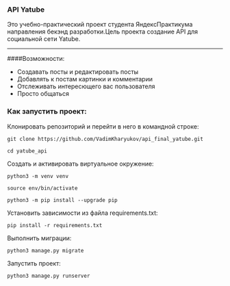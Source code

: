 ### API Yatube

Это учебно-практический проект студента ЯндексПрактикума направления бекэнд
 разработки.Цель проекта создание API для социальной сети Yatube.
***
####Возможности:
* Создавать посты и редактировать посты
* Добавлять к постам картинки и комментарии
* Отслеживать интересющего вас пользователя
* Просто общаться

### Как запустить проект:

Клонировать репозиторий и перейти в него в командной строке:

```
git clone https://github.com/VadimKharyukov/api_final_yatube.git
```

```
cd yatube_api
```

Cоздать и активировать виртуальное окружение:

```
python3 -m venv venv
```

```
source env/bin/activate
```

```
python3 -m pip install --upgrade pip
```

Установить зависимости из файла requirements.txt:

```
pip install -r requirements.txt
```

Выполнить миграции:

```
python3 manage.py migrate
```

Запустить проект:

```
python3 manage.py runserver
```
